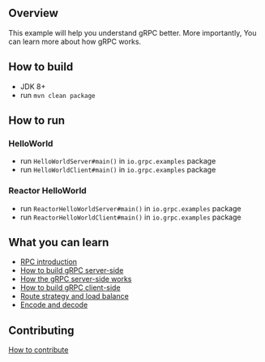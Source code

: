 ## Overview

This example will help you understand gRPC better. More importantly, You can learn more about how gRPC works. 

## How to build

+ JDK 8+
+ run `mvn clean package`

## How to run

### HelloWorld

+ run `HelloWorldServer#main()` in `io.grpc.examples` package
+ run `HelloWorldClient#main()` in `io.grpc.examples` package
    
### Reactor HelloWorld

+ run `ReactorHelloWorldServer#main()` in `io.grpc.examples` package
+ run `ReactorHelloWorldClient#main()` in `io.grpc.examples` package

## What you can learn

+ [RPC introduction](doc/RPC-INTRODUCTION.md)
+ [How to build gRPC server-side](doc/HOW-TO-BUILD-GRPC-SERVER-SIDE.md)
+ [How the gRPC server-side works](doc/HOW-THE-GRPC-SERVER-SIDE-WORKS.md)
+ [How to build gRPC client-side](doc/HOW-TO-BUILD-GRPC-CLIENT-SIDE.md)
+ [Route strategy and load balance](doc/ROUTE-STRATEGY-AND-LOADBALANCE.md)
+ [Encode and decode](doc/ENCODE-AND-DECODE.md)

## Contributing

[How to contribute](./CONTRIBUTING.md)
